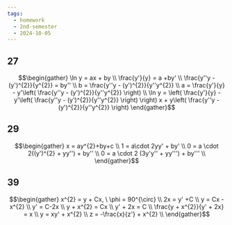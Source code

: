 ```yaml
---
tags:
  - homework
  - 2nd-semester
  - 2024-10-05
---
```


## 27

$$\begin{gather}
\ln y = ax + by \\
\frac{y'}{y} = a +by' \\
\frac{y''y - (y')^{2}}{y^{2}} = by'' \\
b = \frac{y''y - (y')^{2}}{y''y^{2}} \\
a = \frac{y'}{y} - y'\left( \frac{y''y - (y')^{2}}{y''y^{2}} \right) \\
\ln y = \left( \frac{y'}{y} - y'\left( \frac{y''y - (y')^{2}}{y''y^{2}} \right) \right) x + y\left( \frac{y''y - (y')^{2}}{y''y^{2}} \right) 
\end{gather}$$

## 29

$$\begin{gather}
x = ay^{2}+by+c \\
1 = a\cdot 2yy' + by' \\
0 = a \cdot 2((y')^{2} + yy'') + by'' \\
0 = a \cdot 2 (3y'y'' + yy''') + by''' \\
\end{gather}$$

## 39

$$\begin{gather}
x^{2} = y + Cx, \ \phi = 90^{\circ} \\
2x = y' +C \\
y = Cx - x^{2} \\
y' = C-2x \\
y + x^{2} = Cx \\
y' + 2x = C \\
\frac{y + x^{2}}{y' + 2x} = x \\
y = xy' + x^{2} \\
z = -\frac{x}{z'} + x^{2} \\
\end{gather}$$
